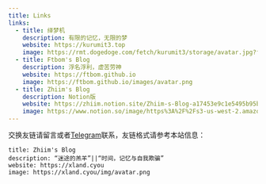 ```yaml
---
title: Links
links:
  - title: 绎梦机
    description: 有限的记忆，无限的梦
    website: https://kurumit3.top
    image: https://rmt.dogedoge.com/fetch/kurumit3/storage/avatar.jpg?fmt=webp
  - title: Ftbom's Blog
    description: 浮名浮利，虚苦劳神
    website: https://ftbom.github.io
    image: https://ftbom.github.io/images/avatar.png
  - title: Zhiim's Blog
    description: Notion版
    website: https://zhiim.notion.site/Zhiim-s-Blog-a17453e9c1e5495b95b65f5c247ac8a0
    image: https://www.notion.so/image/https%3A%2F%2Fs3-us-west-2.amazonaws.com%2Fsecure.notion-static.com%2F8070356e-38d3-400a-bf1f-747a012e075c%2Ffavicon.png?table=block&id=a17453e9-c1e5-495b-95b6-5f5c247ac8a0&spaceId=298e2f6e-6c5b-4721-995b-d1ce15e88adf&width=250&userId=a3596d12-55c5-4290-ae2a-001dcf0f555a&cache=v2
---
```


交换友链请留言或者[Telegram](https://t.me/zhiim_0)联系，友链格式请参考本站信息：

```
title: Zhiim's Blog
description: “迷途的羔羊”||“时间，记忆与自我欺骗”
website: https://xland.cyou
image: https://xland.cyou/img/avatar.png
```



